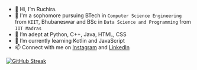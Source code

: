 - 👋 Hi, I’m Ruchira.
- 👧 I'm a sophomore pursuing BTech in `Computer Science Engineering` from `KIIT`, Bhubaneswar and BSc in `Data Science and Programming` from `IIT Madras`
- 👀 I’m adept at Python, C++, Java, HTML, CSS
- 🌱 I’m currently learning Kotlin and JavaScript
- 📫 Connect with me on [Instagram](https://www.instagram.com/ruchira.23/) and [LinkedIn](https://www.linkedin.com/in/ruchira-saha-aaa0b9217)

[![GitHub Streak](https://github-readme-streak-stats.herokuapp.com/?user=Ruchi-23)](https://git.io/streak-stats)

<!---
Ruchi-23/Ruchi-23 is a ✨ special ✨ repository because its `README.md` (this file) appears on your GitHub profile.
You can click the Preview link to take a look at your changes.
--->
